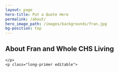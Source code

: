 ```yaml
---
layout: page
hero-title: Put a Quote Here
permalink: /about/
hero_image_path: /images/backgrounds/fran.jpg
bg-position: top
---
```

<div class="container default about">
  <div class="default">
    <h2 class="trafalgar editable text-center">About Fran and Whole CHS Living</h2>
    <p class="long-primer editable"></p>
    <p class="long-primer editable">
    </p>
    <p class="long-primer editable">

    </p>
    <p class="long-primer editable">

   </p>
  </div>
</div>
